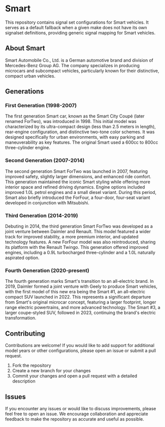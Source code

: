 # Smart

This repository contains signal set configurations for Smart vehicles. It serves as a default fallback when a given make does not have its own signalset definitions, providing generic signal mapping for Smart vehicles.

## About Smart

Smart Automobile Co., Ltd. is a German automotive brand and division of Mercedes-Benz Group AG. The company specializes in producing microcars and subcompact vehicles, particularly known for their distinctive, compact urban vehicles.

## Generations

### First Generation (1998-2007)
The first generation Smart car, known as the Smart City Coupé (later renamed ForTwo), was introduced in 1998. This initial model was characterized by its ultra-compact design (less than 2.5 meters in length), rear-engine configuration, and distinctive two-tone color schemes. It was designed specifically for urban environments, with easy parking and maneuverability as key features. The original Smart used a 600cc to 800cc three-cylinder engine.

### Second Generation (2007-2014)
The second generation Smart ForTwo was launched in 2007, featuring improved safety, slightly larger dimensions, and enhanced ride comfort. This generation maintained the iconic Smart styling while offering more interior space and refined driving dynamics. Engine options included improved 1.0L petrol engines and a small diesel variant. During this period, Smart also briefly introduced the ForFour, a four-door, four-seat variant developed in conjunction with Mitsubishi.

### Third Generation (2014-2019)
Debuting in 2014, the third generation Smart ForTwo was developed as a joint venture between Daimler and Renault. This model featured a wider track for improved stability, a more premium interior, and updated technology features. A new ForFour model was also reintroduced, sharing its platform with the Renault Twingo. This generation offered improved engines, including a 0.9L turbocharged three-cylinder and a 1.0L naturally aspirated option.

### Fourth Generation (2020-present)
The fourth generation marks Smart's transition to an all-electric brand. In 2019, Daimler formed a joint venture with Geely to produce Smart vehicles, with the first model of this new era being the Smart #1, an all-electric compact SUV launched in 2022. This represents a significant departure from Smart's original microcar concept, featuring a larger footprint, longer range electric powertrains, and more advanced technology. The Smart #3, a larger coupe-styled SUV, followed in 2023, continuing the brand's electric transformation.

## Contributing

Contributions are welcome! If you would like to add support for additional model years or other configurations, please open an issue or submit a pull request.

1. Fork the repository
2. Create a new branch for your changes
3. Commit your changes and open a pull request with a detailed description

## Issues

If you encounter any issues or would like to discuss improvements, please feel free to open an issue. We encourage collaboration and appreciate feedback to make the repository as accurate and useful as possible.
